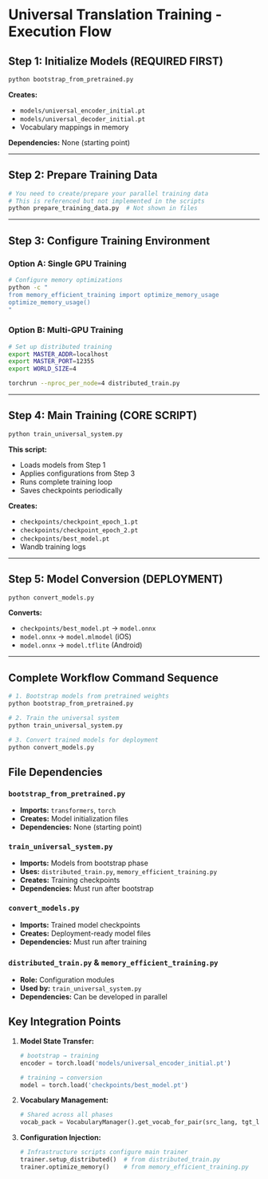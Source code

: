 # Universal Translation Training - Execution Flow

## Step 1: Initialize Models (REQUIRED FIRST)
```bash
python bootstrap_from_pretrained.py
```
**Creates:**
- `models/universal_encoder_initial.pt`
- `models/universal_decoder_initial.pt`
- Vocabulary mappings in memory

**Dependencies:** None (starting point)

---

## Step 2: Prepare Training Data
```bash
# You need to create/prepare your parallel training data
# This is referenced but not implemented in the scripts
python prepare_training_data.py  # Not shown in files
```

---

## Step 3: Configure Training Environment

### Option A: Single GPU Training
```bash
# Configure memory optimizations
python -c "
from memory_efficient_training import optimize_memory_usage
optimize_memory_usage()
"
```

### Option B: Multi-GPU Training
```bash
# Set up distributed training
export MASTER_ADDR=localhost
export MASTER_PORT=12355
export WORLD_SIZE=4

torchrun --nproc_per_node=4 distributed_train.py
```

---

## Step 4: Main Training (CORE SCRIPT)
```bash
python train_universal_system.py
```

**This script:**
- Loads models from Step 1
- Applies configurations from Step 3
- Runs complete training loop
- Saves checkpoints periodically

**Creates:**
- `checkpoints/checkpoint_epoch_1.pt`
- `checkpoints/checkpoint_epoch_2.pt`
- `checkpoints/best_model.pt`
- Wandb training logs

---

## Step 5: Model Conversion (DEPLOYMENT)
```bash
python convert_models.py
```

**Converts:**
- `checkpoints/best_model.pt` → `model.onnx`
- `model.onnx` → `model.mlmodel` (iOS)
- `model.onnx` → `model.tflite` (Android)

---

## Complete Workflow Command Sequence

```bash
# 1. Bootstrap models from pretrained weights
python bootstrap_from_pretrained.py

# 2. Train the universal system
python train_universal_system.py

# 3. Convert trained models for deployment
python convert_models.py
```

## File Dependencies

### `bootstrap_from_pretrained.py`
- **Imports:** `transformers`, `torch`
- **Creates:** Model initialization files
- **Dependencies:** None (starting point)

### `train_universal_system.py`
- **Imports:** Models from bootstrap phase
- **Uses:** `distributed_train.py`, `memory_efficient_training.py`
- **Creates:** Training checkpoints
- **Dependencies:** Must run after bootstrap

### `convert_models.py`
- **Imports:** Trained model checkpoints
- **Creates:** Deployment-ready model files
- **Dependencies:** Must run after training

### `distributed_train.py` & `memory_efficient_training.py`
- **Role:** Configuration modules
- **Used by:** `train_universal_system.py`
- **Dependencies:** Can be developed in parallel

## Key Integration Points

1. **Model State Transfer:**
   ```python
   # bootstrap → training
   encoder = torch.load('models/universal_encoder_initial.pt')
   
   # training → conversion
   model = torch.load('checkpoints/best_model.pt')
   ```

2. **Vocabulary Management:**
   ```python
   # Shared across all phases
   vocab_pack = VocabularyManager().get_vocab_for_pair(src_lang, tgt_lang)
   ```

3. **Configuration Injection:**
   ```python
   # Infrastructure scripts configure main trainer
   trainer.setup_distributed()  # from distributed_train.py
   trainer.optimize_memory()    # from memory_efficient_training.py
   ```